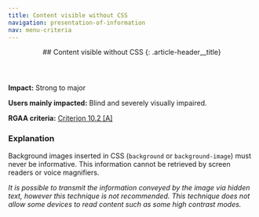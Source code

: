 ```yaml
---
title: Content visible without CSS
navigation: presentation-of-information
nav: menu-criteria
---
```


<header>
## Content visible without CSS
{: .article-header__title}
</header>

**Impact:** Strong to major

**Users mainly impacted:** Blind and severely visually impaired.

**RGAA criteria:** [Criterion 10.2 [A]](http://disic.github.io/rgaa_referentiel_en/criteria.html#crit-10-2)

### Explanation

Background images inserted in CSS (`background` or `background-image`) must never be informative.
This information cannot be retrieved by screen readers or voice magnifiers.

*It is possible to transmit the information conveyed by the image via hidden text, however this technique is not recommended. This technique does not allow some devices to read content such as some high contrast modes.*
